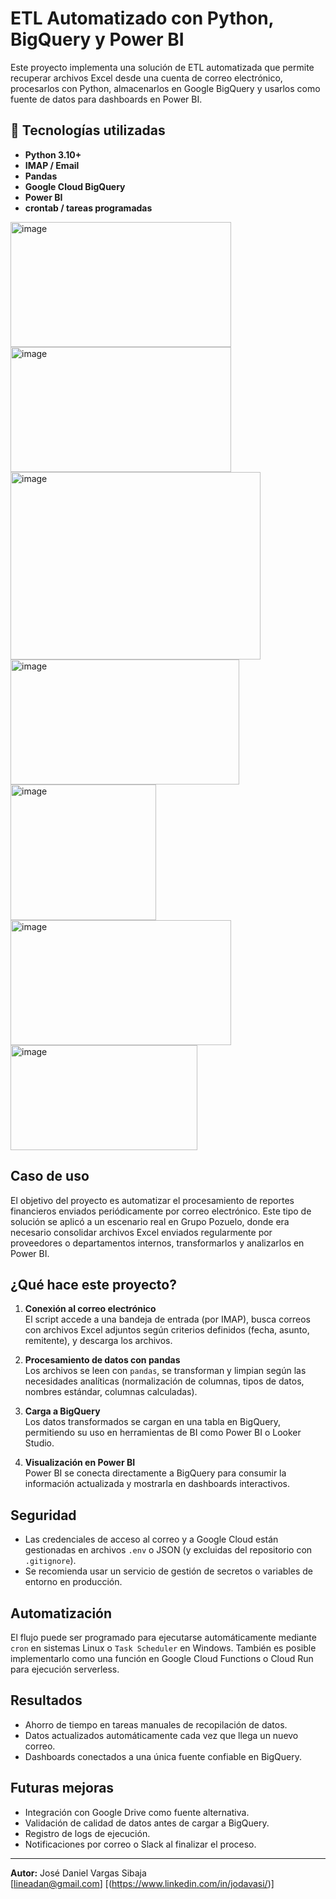 # ETL Automatizado con Python, BigQuery y Power BI

Este proyecto implementa una solución de ETL automatizada que permite recuperar archivos Excel desde una cuenta de correo electrónico, procesarlos con Python, almacenarlos en Google BigQuery y usarlos como fuente de datos para dashboards en Power BI.

## 🔧 Tecnologías utilizadas

- **Python 3.10+**
- **IMAP / Email**
- **Pandas**
- **Google Cloud BigQuery**
- **Power BI**
- **crontab / tareas programadas**

<img width="353" height="200" alt="image" src="https://github.com/user-attachments/assets/b1c6b027-598d-4363-ad55-a4d44cf588c0" />
<img width="353" height="200" alt="image" src="https://github.com/user-attachments/assets/0059b334-c634-4247-be20-702e6c9e0612" />
<img width="400" height="300" alt="image" src="https://github.com/user-attachments/assets/3db50f11-bf99-4b7d-9c52-313c36f6f77b" />
<img width="366" height="200" alt="image" src="https://github.com/user-attachments/assets/6b1057b5-26b5-4817-bb03-e114c432894f" />
<img width="233" height="217" alt="image" src="https://github.com/user-attachments/assets/2d7eb7a6-8a1e-4046-9a38-ee6d0e61c05f" />
<img width="353" height="200" alt="image" src="https://github.com/user-attachments/assets/3fc41ce8-c57c-4a39-903a-4b2328d34019" />
<img width="299" height="168" alt="image" src="https://github.com/user-attachments/assets/7c846f7c-f355-495f-9735-ec8c5b14d0d8" />


## Caso de uso

El objetivo del proyecto es automatizar el procesamiento de reportes financieros enviados periódicamente por correo electrónico. Este tipo de solución se aplicó a un escenario real en Grupo Pozuelo, donde era necesario consolidar archivos Excel enviados regularmente por proveedores o departamentos internos, transformarlos y analizarlos en Power BI.

## ¿Qué hace este proyecto?

1. **Conexión al correo electrónico**  
   El script accede a una bandeja de entrada (por IMAP), busca correos con archivos Excel adjuntos según criterios definidos (fecha, asunto, remitente), y descarga los archivos.

2. **Procesamiento de datos con pandas**  
   Los archivos se leen con `pandas`, se transforman y limpian según las necesidades analíticas (normalización de columnas, tipos de datos, nombres estándar, columnas calculadas).

3. **Carga a BigQuery**  
   Los datos transformados se cargan en una tabla en BigQuery, permitiendo su uso en herramientas de BI como Power BI o Looker Studio.

4. **Visualización en Power BI**  
   Power BI se conecta directamente a BigQuery para consumir la información actualizada y mostrarla en dashboards interactivos.


## Seguridad

- Las credenciales de acceso al correo y a Google Cloud están gestionadas en archivos `.env` o JSON (y excluidas del repositorio con `.gitignore`).
- Se recomienda usar un servicio de gestión de secretos o variables de entorno en producción.

## Automatización

El flujo puede ser programado para ejecutarse automáticamente mediante `cron` en sistemas Linux o `Task Scheduler` en Windows. También es posible implementarlo como una función en Google Cloud Functions o Cloud Run para ejecución serverless.

## Resultados

- Ahorro de tiempo en tareas manuales de recopilación de datos.
- Datos actualizados automáticamente cada vez que llega un nuevo correo.
- Dashboards conectados a una única fuente confiable en BigQuery.

## Futuras mejoras

- Integración con Google Drive como fuente alternativa.
- Validación de calidad de datos antes de cargar a BigQuery.
- Registro de logs de ejecución.
- Notificaciones por correo o Slack al finalizar el proceso.

---

**Autor:** José Daniel Vargas Sibaja  
[lineadan@gmail.com]
[(https://www.linkedin.com/in/jodavasi/)]






